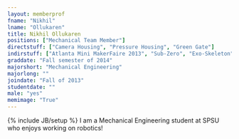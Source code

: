 ```yaml
---
layout: memberprof
fname: "Nikhil"
lname: "Ollukaren"
title: Nikhil Ollukaren
positions: ["Mechanical Team Member"]
directstuff: ["Camera Housing", "Pressure Housing", "Green Gate"]
indirstuff: ["Atlanta Mini MakerFaire 2013", "Sub-Zero", "Exo-Skeleton"]
graddate: "Fall semester of 2014"
majorshort: "Mechanical Engineering"
majorlong: ""
joindate: "Fall of 2013"
studentdate: ""
male: "yes"
memimage: "True"
---
```

{% include JB/setup %}
I am a Mechanical Engineering student at SPSU who enjoys working on robotics! 
